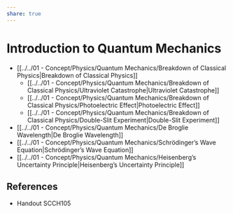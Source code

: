 ```yaml
---
share: true
---
```


# Introduction to Quantum Mechanics

- [[../../01 - Concept/Physics/Quantum Mechanics/Breakdown of Classical Physics|Breakdown of Classical Physics]]
	- [[../../01 - Concept/Physics/Quantum Mechanics/Breakdown of Classical Physics/Ultraviolet Catastrophe|Ultraviolet Catastrophe]]
	- [[../../01 - Concept/Physics/Quantum Mechanics/Breakdown of Classical Physics/Photoelectric Effect|Photoelectric Effect]]
	- [[../../01 - Concept/Physics/Quantum Mechanics/Breakdown of Classical Physics/Double-Slit Experiment|Double-Slit Experiment]]
- [[../../01 - Concept/Physics/Quantum Mechanics/De Broglie Wavelength|De Broglie Wavelength]]
- [[../../01 - Concept/Physics/Quantum Mechanics/Schrödinger’s Wave Equation|Schrödinger’s Wave Equation]]
- [[../../01 - Concept/Physics/Quantum Mechanics/Heisenberg’s Uncertainty Principle|Heisenberg’s Uncertainty Principle]]

## References

- Handout SCCH105
